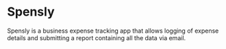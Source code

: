 # Spensly
Spensly is a business expense tracking app that allows logging of expense details and submitting a report containing all the data via email.

